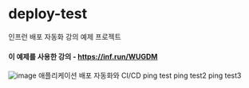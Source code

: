 # deploy-test
인프런 배포 자동화 강의 예제 프로젝트

#### 이 예제를 사용한 강의 - https://inf.run/WUGDM
![image](https://github.com/lleellee0/application-deploy-advanced/assets/14347593/96691c72-a4d7-4dec-ab1c-1d0d4859fdcb)
애플리케이션 배포 자동화와 CI/CD
ping test
ping test2
ping test3
